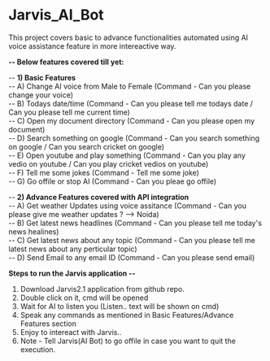 # Jarvis_AI_Bot 
This project covers basic to advance functionalities automated using AI voice assistance feature in more intereactive way.  <br />

**-- Below features covered till yet:** <br />

-- **1) Basic Features** <br />
-- A) Change AI voice from Male to Female (Command - Can you please change your voice) <br />
-- B) Todays date/time (Command - Can you please tell me todays date / Can you please tell me current time) <br />
-- C) Open my document directory (Command - Can you please open my document) <br />
-- D) Search something on google (Command - Can you search something on google / Can you search cricket on google) <br />
-- E) Open youtube and play something (Command - Can you play any vedio on youtube / Can you play cricket vedios on youtube) <br />
-- F) Tell me some jokes (Command - Tell me some joke) <br />
-- G) Go offile or stop AI (Command - Can you pleae go offile) <br />

-- **2) Advance Features covered with API integration** <br />
-- A) Get weather Updates using voice assitance (Command - Can you please give me weather updates ? --> Noida) <br />
-- B) Get latest news headlines (Command - Can you please tell me today's news healines) <br />
-- C) Get latest news about any topic (Command - Can you please tell me latest news about any perticular topic) <br />
-- D) Send Email to any email ID (Command - Can you please send email) <br />

**Steps to run the Jarvis application --** <br />
1) Download Jarvis2.1 application from github repo.  <br />
2) Double click on it, cmd will be opened <br />
3) Wait for AI to listen you (Listen.. text will be shown on cmd) <br />
4) Speak any commands as mentioned in Basic Features/Advance Features section <br />
5) Enjoy to intereact with Jarvis.. <br />
6) Note - Tell Jarvis(AI Bot) to go offile in case you want to quit the execution.




